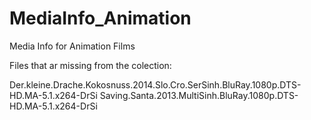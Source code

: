 # MediaInfo_Animation
Media Info for Animation Films

Files that ar missing from the colection:

Der.kleine.Drache.Kokosnuss.2014.Slo.Cro.SerSinh.BluRay.1080p.DTS-HD.MA-5.1.x264-DrSi
Saving.Santa.2013.MultiSinh.BluRay.1080p.DTS-HD.MA-5.1.x264-DrSi
